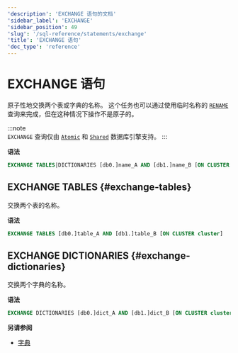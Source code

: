 ```yaml
---
'description': 'EXCHANGE 语句的文档'
'sidebar_label': 'EXCHANGE'
'sidebar_position': 49
'slug': '/sql-reference/statements/exchange'
'title': 'EXCHANGE 语句'
'doc_type': 'reference'
---
```



# EXCHANGE 语句

原子性地交换两个表或字典的名称。
这个任务也可以通过使用临时名称的 [`RENAME`](./rename.md) 查询来完成，但在这种情况下操作不是原子的。

:::note    
`EXCHANGE` 查询仅由 [`Atomic`](../../engines/database-engines/atomic.md) 和 [`Shared`](/cloud/reference/shared-catalog#shared-database-engine) 数据库引擎支持。
:::

**语法**

```sql
EXCHANGE TABLES|DICTIONARIES [db0.]name_A AND [db1.]name_B [ON CLUSTER cluster]
```

## EXCHANGE TABLES {#exchange-tables}

交换两个表的名称。

**语法**

```sql
EXCHANGE TABLES [db0.]table_A AND [db1.]table_B [ON CLUSTER cluster]
```

## EXCHANGE DICTIONARIES {#exchange-dictionaries}

交换两个字典的名称。

**语法**

```sql
EXCHANGE DICTIONARIES [db0.]dict_A AND [db1.]dict_B [ON CLUSTER cluster]
```

**另请参阅**

- [字典](../../sql-reference/dictionaries/index.md)
